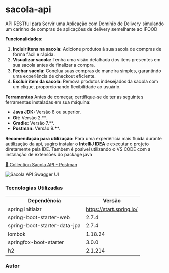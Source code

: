 # sacola-api
API RESTful para Servir uma Aplicação com Domínio de Delivery
simulando um carinho de compras de aplicações de delivery semelhante ao IFOOD

**Funcionalidades:**
1. **Incluir itens na sacola:** Adicione produtos à sua sacola de compras de forma fácil e rápida.
2. **Visualizar sacola:** Tenha uma visão detalhada dos itens presentes em sua sacola antes de finalizar a compra.
3. **Fechar sacola:** Conclua suas compras de maneira simples, garantindo uma experiência de checkout eficiente.
4. **Excluir item da sacola:** Remova produtos indesejados da sacola com um clique, proporcionando flexibilidade ao usuário.

**Ferramentas**
Antes de começar, certifique-se de ter as seguintes ferramentas instaladas em sua máquina:

- **Java JDK:** Versão 8 ou superior.
- **Git:** Versão 2.**.
- **Gradle:** Versão 7.**.
- **Postman:** Versão 9.**.

**Recomendação para utilização:**
Para uma experiência mais fluida durante autilização da api, sugiro instalar o **IntelliJ IDEA**
e executar o projeto diretamente pela IDE. Tambem é posivel utilizando o VS CODE com a 
instalação de extensões do package java

<a href="https://drive.google.com/file/d/1-FTY7jRfYbqVNQi-B7Dvn8p6wjnzf2f6/view?usp=sharing"> 🚀 Collection Sacola API - Postman</a><br>

<img src="https://i.imgur.com/UBHcWKt.png" alt="Sacola API Swagger UI">

<h3>Tecnologias Utilizadas</h3>

<table>
<tr>
	<th>Dependência</th>
	<th>Versão</th>
</tr>
<tr>
	<td>spring initialzr</td>
	<td><a href="https://start.spring.io/">https://start.spring.io/</a></td>
</tr>
<tr>
	<td>spring-boot-starter-web</td>
	<td>2.7.4</td>
</tr>
<tr>
	<td>spring-boot-starter-data-jpa</td>
	<td>2.7.4</td>
</tr>
<tr>
	<td>lombok</td>
	<td>1.18.24</td>
</tr>
<tr>
	<td>springfox-boot-starter</td>
	<td>3.0.0</td>
</tr>
<tr>
	<td>h2</td>
	<td>2.1.214</td>
</tr>
</table>

<h3>Autor</h3>
<a href="https://www.linkedin.com/in/igorpereirag/">
